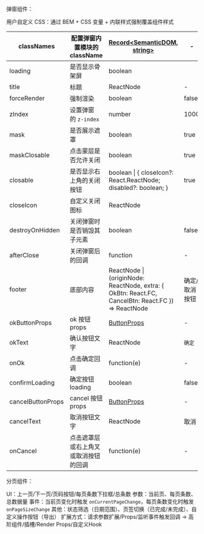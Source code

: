 弹窗组件：

用户自定义 CSS：通过 BEM + CSS 变量 + 内联样式强制覆盖组件样式

| classNames        | 配置弹窗内置模块的 className | [Record<SemanticDOM, string>](https://ant.design/components/modal-cn#semantic-dom)                 | -                 |     |
| ----------------- | ------------------- | -------------------------------------------------------------------------------------------------- | ----------------- | --- |
| loading           | 是否显示骨架屏             | boolean                                                                                            |                   |     |
| title             | 标题                  | ReactNode                                                                                          | -                 |     |
| forceRender       | 强制渲染                | boolean                                                                                            | false             |     |
| zIndex            | 设置弹窗的 `z-index`     | number                                                                                             | 1000              |     |
| mask              | 是否展示遮罩              | boolean                                                                                            | true              |     |
| maskClosable      | 点击蒙层是否允许关闭          | boolean                                                                                            | true              |     |
| closable          | 是否显示右上角的关闭按钮        | boolean \| { closeIcon?: React.ReactNode; disabled?: boolean; }                                    | true              |     |
| closeIcon         | 自定义关闭图标             | ReactNode                                                                                          | <CloseOutlined /> |     |
| destroyOnHidden   | 关闭弹窗时是否销毁其子元素       | boolean                                                                                            | false             |     |
| afterClose        | 关闭弹窗后的回调            | function                                                                                           | -                 |     |
| footer            | 底部内容                | ReactNode \| (originNode: ReactNode, extra: { OkBtn: React.FC, CancelBtn: React.FC }) => ReactNode | 确定/取消按钮           |     |
| okButtonProps     | ok 按钮 props         | [ButtonProps](https://ant.design/components/button-cn#api)                                         | -                 |     |
| okText            | 确认按钮文字              | ReactNode                                                                                          | `确定`              |     |
| onOk              | 点击确定回调              | function(e)                                                                                        | -                 |     |
| confirmLoading    | 确定按钮 loading        | boolean                                                                                            | false             |     |
| cancelButtonProps | cancel 按钮 props     | [ButtonProps](https://ant.design/components/button-cn#api)                                         | -                 |     |
| cancelText        | 取消按钮文字              | ReactNode                                                                                          | 取消                |     |
| onCancel          | 点击遮罩层或右上角叉或取消按钮的回调  | function(e)                                                                                        | -                 |     |
分页组件：

UI：上一页/下一页/页码按钮/每页条数下拉框/总条数
参数：当前页、每页条数、总数据量
事件：当前页变化时触发 `onCurrentPageChange`，每页条数变化时触发 `onPageSizeChange`
其他：状态筛选（日期范围）、页签切换（已完成/未完成）、自定义操作按钮（导出）
扩展方式：请求参数扩展/Props/监听事件触发回调 -> 高阶组件/插槽/Render Props/自定义Hook